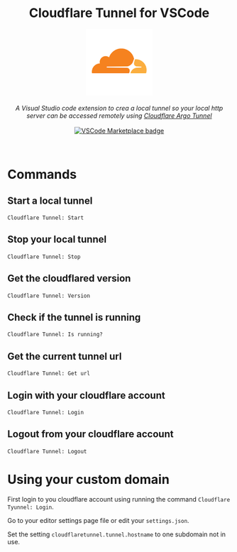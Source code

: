 <div align="center">
    <h1>Cloudflare Tunnel for VSCode</h1>
    <a href="https://marketplace.visualstudio.com/items?itemName=IvanArjona.cloudflaretunnel">
        <img src="images/icon.png" width="150px" alt="VSCode Marketplace badge" />
    </a>
    <br>
    <br>
    <em>A Visual Studio code extension to crea a local tunnel so your local http server can be accessed remotely using <a href="https://www.cloudflare.com/es-es/products/tunnel/">Cloudflare Argo Tunnel</a></em>
    <br>
    <br>
    <a href="https://marketplace.visualstudio.com/items?itemName=IvanArjona.cloudflaretunnel"><img src="https://vsmarketplacebadge.apphb.com/version-short/IvanArjona.cloudflaretunnel.svg?label=Cloudflare%20Tunnel%20for%20VSCode&color=blue&logo=visual-studio-code" alt="VSCode Marketplace badge" /></a>
</div>

<br>
<br>

# Commands

## Start a local tunnel

```
Cloudflare Tunnel: Start
```

## Stop your local tunnel

```
Cloudflare Tunnel: Stop
```

## Get the cloudflared version

```
Cloudflare Tunnel: Version
```

## Check if the tunnel is running

```
Cloudflare Tunnel: Is running?
```

## Get the current tunnel url

```
Cloudflare Tunnel: Get url
```


## Login with your cloudflare account

```
Cloudflare Tunnel: Login
```

## Logout from your cloudflare account

```
Cloudflare Tunnel: Logout
```

# Using your custom domain

First login to you cloudflare account using running the command `Cloudflare Tyunnel: Login`.

Go to your editor settings page file or edit your `settings.json`.

Set the setting `cloudflaretunnel.tunnel.hostname` to one subdomain not in use.
